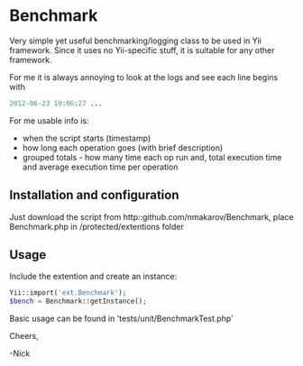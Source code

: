 Benchmark
=========

Very simple yet useful benchmarking/logging class to be used in Yii framework. Since it uses no Yii-specific stuff, it is suitable for any other framework.

For me it is always annoying to look at the logs and see each line begins with 

```php
2012-06-23 19:06:27 ...
```
For me usable info is:
* when the script starts (timestamp)
* how long each operation goes (with brief description)
* grouped totals - how many time each op run and, total execution time and average execution time per operation

## Installation and configuration

Just download the script from http::github.com/nmakarov/Benchmark,
place Benchmark.php in /protected/extentions folder

## Usage

Include the extention and create an instance:
```php
Yii::import('ext.Benchmark');
$bench = Benchmark::getInstance();
```

Basic usage can be found in 'tests/unit/BenchmarkTest.php'

Cheers,

-Nick